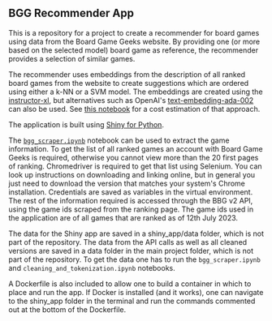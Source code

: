 ## BGG Recommender App

This is a repository for a project to create a recommender for board games using data from the Board Game Geeks website.
By providing one (or more based on the selected model) board game as reference, the recommender provides a selection of similar games.  

The recommender uses embeddings from the description of all ranked board games from the website to create suggestions which are ordered using either a k-NN or a SVM model.
The embeddings are created using the [instructor-xl](https://huggingface.co/hkunlp/instructor-xl), but alternatives such as OpenAI's [text-embedding-ada-002](https://platform.openai.com/docs/guides/embeddings/what-are-embeddings) can also be used. See [this notebook](https://github.com/patelis/bggrecommender/blob/main/notebooks/calc_token_req.ipynb) for a cost estimation of that approach.  

The application is built using [Shiny for Python](https://shiny.posit.co/py/).  

The [`bgg_scraper.ipynb`](https://github.com/patelis/bggrecommender/blob/main/notebooks/bgg_scraper.ipynb) notebook can be used to extract the game information.
To get the list of all ranked games an account with Board Game Geeks is required, otherwise you cannot view more than the 20 first pages of ranking.
Chromedriver is required to get that list using Selenium. You can look up instructions on downloading and linking online, but in general you just need to download the version that matches your system's Chrome installation. 
Credentials are saved as variables in the virtual environment.
The rest of the information required is accessed through the BBG v2 API, using the game ids scraped from the ranking page. 
The game ids used in the application are of all games that are ranked as of 12th July 2023.

The data for the Shiny app are saved in a shiny_app/data folder, which is not part of the repository.
The data from the API calls as well as all cleaned versions are saved in a data folder in the main project folder, which is not part of the repository.
To get the data one has to run the `bgg_scraper.ipynb` and `cleaning_and_tokenization.ipynb` notebooks.

A Dockerfile is also included to allow one to build a container in which to place and run the app.
If Docker is installed (and it works), one can navigate to the shiny_app folder in the terminal and run the commands commented out at the bottom of the Dockerfile.